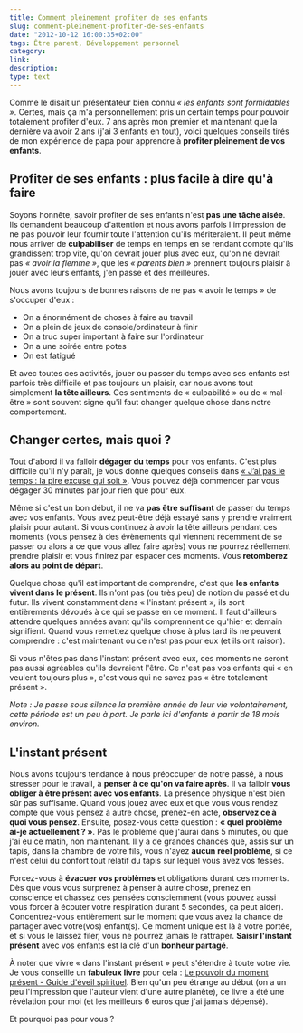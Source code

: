 ```yaml
---
title: Comment pleinement profiter de ses enfants
slug: comment-pleinement-profiter-de-ses-enfants
date: "2012-10-12 16:00:35+02:00"
tags: Être parent, Développement personnel
category: 
link: 
description: 
type: text
---
```


<p>Comme le disait un présentateur bien connu <em>« les enfants sont formidables »</em>. Certes, mais ça m'a personnellement pris un certain temps pour pouvoir totalement profiter d'eux. 7 ans après mon premier et maintenant que la dernière va avoir 2 ans (j'ai 3 enfants en tout), voici quelques conseils tirés de mon expérience de papa pour apprendre à <strong>profiter pleinement de vos enfants</strong>.</p>
<!-- TEASER_END -->
<p><h2>Profiter de ses enfants : plus facile à dire qu'à faire</h2></p>

<p>Soyons honnête, savoir profiter de ses enfants n'est <strong>pas une tâche aisée</strong>. Ils demandent beaucoup d'attention et nous avons parfois l'impression de ne pas pouvoir leur fournir toute l'attention qu'ils mériteraient. Il peut même nous arriver de <strong>culpabiliser</strong> de temps en temps en se rendant compte qu'ils grandissent trop vite, qu'on devrait jouer plus avec eux, qu'on ne devrait pas <em>« avoir la flemme »</em>, que les <em>« parents bien »</em> prennent toujours plaisir à jouer avec leurs enfants, j'en passe et des meilleures.</p>

<p>Nous avons toujours de bonnes raisons de ne pas « avoir le temps » de s'occuper d'eux :</p>

- On a énormément de choses à faire au travail
- On a plein de jeux de console/ordinateur à finir
- On a truc super important à faire sur l'ordinateur
- On a une soirée entre potes
- On est fatigué

<p>Et avec toutes ces activités, jouer ou passer du temps avec ses enfants est parfois très difficile et pas toujours un plaisir, car nous avons tout simplement <strong>la tête ailleurs</strong>. Ces sentiments de « culpabilité » ou de « mal-être » sont souvent signe qu'il faut changer quelque chose dans notre comportement.</p>

<p><h2>Changer certes, mais quoi ?</h2></p>

<p>Tout d'abord il va falloir <strong>dégager du temps</strong> pour vos enfants. C'est plus difficile qu'il n'y paraît, je vous donne quelques conseils dans <a href="/blog/jai-pas-le-temps-la-pire-excuse-qui-soit/">« J’ai pas le temps : la pire excuse qui soit »</a>. Vous pouvez déjà commencer par vous dégager 30 minutes par jour rien que pour eux.</p>

<p>Même si c'est un bon début, il ne va <strong>pas être suffisant</strong> de passer du temps avec vos enfants. Vous avez peut-être déjà essayé sans y prendre vraiment plaisir pour autant. Si vous continuez à avoir la tête ailleurs pendant ces moments (vous pensez à des évènements qui viennent récemment de se passer ou alors à ce que vous allez faire après) vous ne pourrez réellement prendre plaisir et vous finirez par espacer ces moments. Vous <strong>retomberez alors au point de départ</strong>.</p>

<p>Quelque chose qu'il est important de comprendre, c'est que <strong>les enfants vivent dans le présent</strong>. Ils n'ont pas (ou très peu) de notion du passé et du futur. Ils vivent constamment dans « l'instant présent », ils sont entièrements dévoués à ce qui se passe en ce moment. Il faut d'ailleurs attendre quelques années avant qu'ils comprennent ce qu'hier et demain signifient. Quand vous remettez quelque chose à plus tard ils ne peuvent comprendre :&nbsp;c'est maintenant ou ce n'est pas pour eux (et ils ont raison).</p>

<p>Si vous n'êtes pas dans l'instant présent avec eux, ces moments ne seront pas aussi agréables qu'ils devraient l'être. Ce n'est pas vos enfants qui « en veulent toujours plus », c'est vous qui ne savez pas « être totalement présent ».</p>

<p><em>Note : Je passe sous silence la première année de leur vie volontairement, cette période est un peu à part. Je parle ici d'enfants à partir de 18 mois environ.</em></p>

<p><h2>L'instant présent</h2></p>

<p>Nous avons toujours tendance à nous préoccuper de notre passé, à nous stresser pour le travail, à <strong>penser à ce qu'on va faire après</strong>. Il va falloir <strong>vous obliger à être présent avec vos enfants</strong>. La présence physique n'est bien sûr pas suffisante. Quand vous jouez avec eux et que vous vous rendez compte que vous pensez à autre chose, prenez-en acte, <strong>observez ce à quoi vous pensez</strong>. Ensuite, posez-vous cette question : <strong>« quel problème ai-je actuellement ? »</strong>. Pas le problème que j'aurai dans 5 minutes, ou que j'ai eu ce matin, non maintenant. Il y a de grandes chances que, assis sur un tapis, dans la chambre de votre fils, vous n'ayez <strong>aucun réel problème</strong>, si ce n'est celui du confort tout relatif du tapis sur lequel vous avez vos fesses.</p>

<p>Forcez-vous à <strong>évacuer vos problèmes</strong> et obligations durant ces moments. Dès que vous vous surprenez à penser à autre chose, prenez en conscience et chassez ces pensées consciemment (vous pouvez aussi vous forcer à écouter votre respiration durant 5 secondes, ça peut aider). Concentrez-vous entièrement sur le moment que vous avez la chance de partager avec votre(vos) enfant(s). Ce moment unique est là à votre portée, et si vous le laissez filer, vous ne pourrez jamais le rattraper. <strong>Saisir l'instant présent</strong> avec vos enfants est la clé d'un <strong>bonheur partagé</strong>.</p>

<p>À noter que vivre « dans l'instant présent » peut s'étendre à toute votre vie. Je vous conseille un <strong>fabuleux livre</strong> pour cela : <a href="http://www.amazon.fr/gp/product/2290020206/ref=as_li_ss_tl?ie=UTF8&amp;tag=vincjous-21&amp;linkCode=as2&amp;camp=1642&amp;creative=19458&amp;creativeASIN=2290020206">Le pouvoir du moment présent - Guide d'éveil spirituel</a>. Bien qu'un peu étrange au début (on a un peu l'impression que l'auteur vient d'une autre planète), ce livre a été une révélation pour moi (et les meilleurs 6 euros que j'ai jamais dépensé).</p>

<p>Et pourquoi pas pour vous ?</p>
